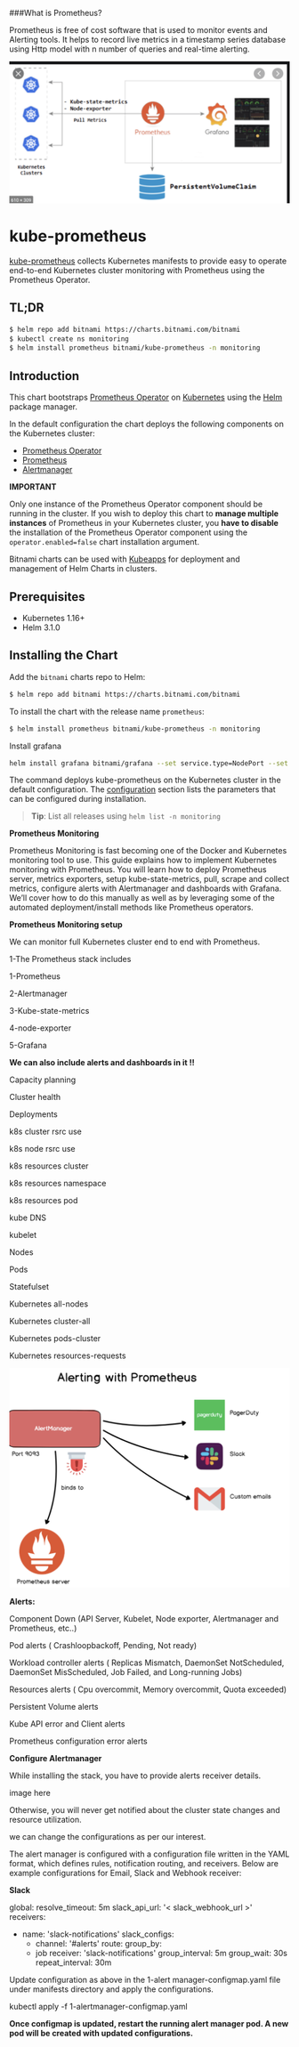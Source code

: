 ###What is Prometheus?

Prometheus is free of cost software that is used to monitor events and Alerting tools. It helps to record live metrics in a timestamp series database using Http model with n number of queries and real-time alerting.

![PrometheusArchitecture.png](_images/PrometheusArchitecture.png)



# kube-prometheus

[kube-prometheus](https://github.com/prometheus-operator/kube-prometheus) collects Kubernetes manifests to provide easy to operate end-to-end Kubernetes cluster monitoring with Prometheus using the Prometheus Operator.

## TL;DR

```bash
$ helm repo add bitnami https://charts.bitnami.com/bitnami
$ kubectl create ns monitoring
$ helm install prometheus bitnami/kube-prometheus -n monitoring
```

## Introduction

This chart bootstraps [Prometheus Operator](https://github.com/bitnami/bitnami-docker-prometheus-operator) on [Kubernetes](http://kubernetes.io) using the [Helm](https://helm.sh) package manager.

In the default configuration the chart deploys the following components on the Kubernetes cluster:

- [Prometheus Operator](https://github.com/prometheus-operator/prometheus-operator)
- [Prometheus](https://github.com/prometheus/prometheus/)
- [Alertmanager](https://github.com/prometheus/alertmanager)

**IMPORTANT**

Only one instance of the Prometheus Operator component should be running in the cluster. If you wish to deploy this chart to **manage multiple instances** of Prometheus in your Kubernetes cluster, you **have to disable** the installation of the Prometheus Operator component using the `operator.enabled=false` chart installation argument.

Bitnami charts can be used with [Kubeapps](https://kubeapps.com/) for deployment and management of Helm Charts in clusters.

## Prerequisites

- Kubernetes 1.16+
- Helm 3.1.0

## Installing the Chart

Add the `bitnami` charts repo to Helm:

```bash
$ helm repo add bitnami https://charts.bitnami.com/bitnami
```

To install the chart with the release name `prometheus`:

```bash
$ helm install prometheus bitnami/kube-prometheus -n monitoring
```

Install grafana

```bash
helm install grafana bitnami/grafana --set service.type=NodePort --set admin.password=GRAFANA_PASSWORD -n monitoring
```

The command deploys kube-prometheus on the Kubernetes cluster in the default configuration. The [configuration](#configuration) section lists the parameters that can be configured during installation.

> **Tip**: List all releases using `helm list -n monitoring`


**Prometheus Monitoring** 

Prometheus Monitoring is fast becoming one of the Docker and Kubernetes monitoring tool to use. This guide explains how to implement Kubernetes monitoring with Prometheus. You will learn how to deploy Prometheus server, metrics exporters, setup kube-state-metrics, pull, scrape and collect metrics, configure alerts with Alertmanager and dashboards with Grafana. We’ll cover how to do this manually as well as by leveraging some of the automated deployment/install methods like Prometheus operators.

**Prometheus Monitoring setup** 

We can monitor full Kubernetes cluster end to end with Prometheus.

1-The Prometheus stack includes

1-Prometheus

2-Alertmanager


3-Kube-state-metrics

4-node-exporter

5-Grafana

**We can also include alerts and dashboards in it !!**

Capacity planning

Cluster health

Deployments

k8s cluster rsrc use

k8s node rsrc use

k8s resources cluster

k8s resources namespace

k8s resources pod

kube DNS

kubelet

Nodes

Pods

Statefulset

Kubernetes all-nodes

Kubernetes cluster-all

Kubernetes pods-cluster

Kubernetes resources-requests

![](_images/Alerting.png)


**Alerts:**

Component Down (API Server, Kubelet, Node exporter, Alertmanager and Prometheus, etc..)

Pod alerts ( Crashloopbackoff, Pending, Not ready)

Workload controller alerts ( Replicas Mismatch, DaemonSet NotScheduled, DaemonSet MisScheduled, Job Failed, and Long-running Jobs)

Resources alerts ( Cpu overcommit, Memory overcommit, Quota exceeded)

Persistent Volume alerts

Kube API error and Client alerts

Prometheus configuration error alerts


**Configure Alertmanager**

While installing the stack, you have to provide alerts receiver details.

image here 

Otherwise, you will never get notified about the cluster state changes and resource utilization.

we can change the configurations as per our interest.

The alert manager is configured with a configuration file written in the YAML format, which defines rules, notification routing, and receivers.
Below are example configurations for Email, Slack and Webhook receiver:

**Slack**

 global:
   resolve_timeout: 5m
   slack_api_url: '< slack_webhook_url >'
 receivers:
 - name: 'slack-notifications'
   slack_configs:
   - channel: '#alerts'
 route:
   group_by:
   - job
   receiver: 'slack-notifications'
   group_interval: 5m
   group_wait: 30s
   repeat_interval: 30m
  
 
  Update configuration as above in the 1-alert manager-configmap.yaml file under manifests directory and apply the configurations.
  
  kubectl apply -f 1-alertmanager-configmap.yaml
  
  **Once configmap is updated, restart the running alert manager pod. A new pod will be created with updated configurations.**
